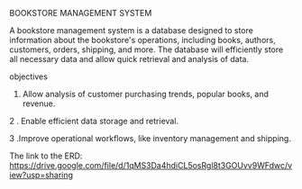 BOOKSTORE MANAGEMENT SYSTEM

A bookstore management system is a database designed to store information about the bookstore's operations, including books, authors, customers, orders, shipping, and more. The database will efficiently store all necessary data and allow quick retrieval and analysis of data.

objectives 

1. Allow analysis of customer purchasing trends, popular books, and revenue.

2 . Enable efficient data storage and retrieval.

3  .Improve operational workflows, like inventory management and shipping.

The link to the ERD:
https://drive.google.com/file/d/1qMS3Da4hdiCL5osRgl8t3GOUvv9WFdwc/view?usp=sharing

